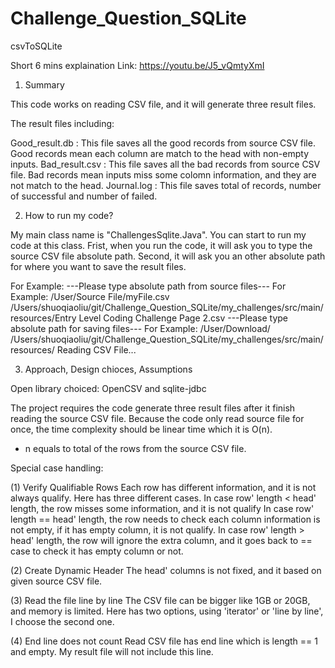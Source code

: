 # Challenge_Question_SQLite
csvToSQLite

Short 6 mins explaination
Link: https://youtu.be/J5_vQmtyXmI

1. Summary

This code works on reading CSV file, and it will generate three result files.

The result files including:

Good_result.db : This file saves all the good records from source CSV file. 
				 Good records mean each column are match to the head with non-empty inputs.
Bad_result.csv : This file saves all the bad records from source CSV file.
				 Bad records mean inputs miss some colomn information, and they are not match to the head.
Journal.log : This file saves total of records, number of successful and number of failed.


2. How to run my code?

My main class name is "ChallengesSqlite.Java". You can start to run my code at this class.
Frist, when you run the code, it will ask you to type the source CSV file absolute path.
Second, it will ask you an other absolute path for where you want to save the result files.

For Example: 
---Please type absolute path from source files---
For Example: /User/Source File/myFile.csv
/Users/shuoqiaoliu/git/Challenge_Question_SQLite/my_challenges/src/main/resources/Entry Level Coding Challenge Page 2.csv
---Please type absolute path for saving files---
For Example: /User/Download/
/Users/shuoqiaoliu/git/Challenge_Question_SQLite/my_challenges/src/main/resources/ 
Reading CSV File...


3. Approach, Design chioces, Assumptions

Open library choiced: OpenCSV and sqlite-jdbc

The project requires the code generate three result files after it finish reading the source CSV file.
Because the code only read source file for once, the time complexity should be linear time which it is O(n).  
* n equals to total of the rows from the source CSV file. 

Special case handling:

(1) Verify Qualifiable Rows
	Each row has different information, and it is not always qualify. Here has three different cases.
	In case row' length < head' length, the row misses some information, and it is not qualify
	In case row' length == head' length, the row needs to check each column information is not empty, if it has empty column, it is not qualify.
	In case row' length > head' length, the row will ignore the extra column, and it goes back to == case to check it has empty column or not.

(2) Create Dynamic Header
	The head' columns is not fixed, and it based on given source CSV file.

(3) Read the file line by line
	The CSV file can be bigger like 1GB or 20GB, and memory is limited.
	Here has two options, using 'iterator' or 'line by line', I choose the second one.

(4) End line does not count
	Read CSV file has end line which is length == 1 and empty.
	My result file will not include this line.

